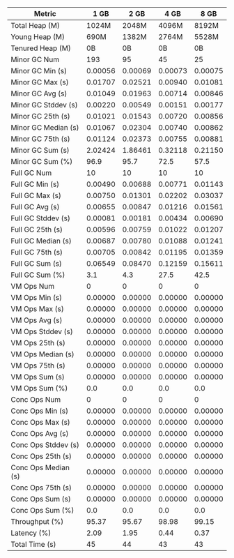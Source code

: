 | Metric | 1 GB | 2 GB | 4 GB | 8 GB |
|------|----|----|----|----|
| Total Heap (M) | 1024M | 2048M | 4096M | 8192M |
| Young Heap (M) | 690M | 1382M | 2764M | 5528M |
| Tenured Heap (M) | 0B | 0B | 0B | 0B |
| Minor GC Num | 193 | 95 | 45 | 25 |
| Minor GC Min (s) | 0.00056 | 0.00069 | 0.00073 | 0.00075 |
| Minor GC Max (s) | 0.01707 | 0.02521 | 0.00940 | 0.01081 |
| Minor GC Avg (s) | 0.01049 | 0.01963 | 0.00714 | 0.00846 |
| Minor GC Stddev (s) | 0.00220 | 0.00549 | 0.00151 | 0.00177 |
| Minor GC 25th (s) | 0.01021 | 0.01543 | 0.00720 | 0.00856 |
| Minor GC Median (s) | 0.01067 | 0.02304 | 0.00740 | 0.00862 |
| Minor GC 75th (s) | 0.01124 | 0.02373 | 0.00755 | 0.00881 |
| Minor GC Sum (s) | 2.02424 | 1.86461 | 0.32118 | 0.21150 |
| Minor GC Sum (%) | 96.9 | 95.7 | 72.5 | 57.5 |
| Full GC Num | 10 | 10 | 10 | 10 |
| Full GC Min (s) | 0.00490 | 0.00688 | 0.00771 | 0.01143 |
| Full GC Max (s) | 0.00750 | 0.01301 | 0.02202 | 0.03037 |
| Full GC Avg (s) | 0.00655 | 0.00847 | 0.01216 | 0.01561 |
| Full GC Stddev (s) | 0.00081 | 0.00181 | 0.00434 | 0.00690 |
| Full GC 25th (s) | 0.00596 | 0.00759 | 0.01022 | 0.01207 |
| Full GC Median (s) | 0.00687 | 0.00780 | 0.01088 | 0.01241 |
| Full GC 75th (s) | 0.00705 | 0.00842 | 0.01195 | 0.01359 |
| Full GC Sum (s) | 0.06549 | 0.08470 | 0.12159 | 0.15611 |
| Full GC Sum (%) | 3.1 | 4.3 | 27.5 | 42.5 |
| VM Ops Num | 0 | 0 | 0 | 0 |
| VM Ops Min (s) | 0.00000 | 0.00000 | 0.00000 | 0.00000 |
| VM Ops Max (s) | 0.00000 | 0.00000 | 0.00000 | 0.00000 |
| VM Ops Avg (s) | 0.00000 | 0.00000 | 0.00000 | 0.00000 |
| VM Ops Stddev (s) | 0.00000 | 0.00000 | 0.00000 | 0.00000 |
| VM Ops 25th (s) | 0.00000 | 0.00000 | 0.00000 | 0.00000 |
| VM Ops Median (s) | 0.00000 | 0.00000 | 0.00000 | 0.00000 |
| VM Ops 75th (s) | 0.00000 | 0.00000 | 0.00000 | 0.00000 |
| VM Ops Sum (s) | 0.00000 | 0.00000 | 0.00000 | 0.00000 |
| VM Ops Sum (%) | 0.0 | 0.0 | 0.0 | 0.0 |
| Conc Ops Num | 0 | 0 | 0 | 0 |
| Conc Ops Min (s) | 0.00000 | 0.00000 | 0.00000 | 0.00000 |
| Conc Ops Max (s) | 0.00000 | 0.00000 | 0.00000 | 0.00000 |
| Conc Ops Avg (s) | 0.00000 | 0.00000 | 0.00000 | 0.00000 |
| Conc Ops Stddev (s) | 0.00000 | 0.00000 | 0.00000 | 0.00000 |
| Conc Ops 25th (s) | 0.00000 | 0.00000 | 0.00000 | 0.00000 |
| Conc Ops Median (s) | 0.00000 | 0.00000 | 0.00000 | 0.00000 |
| Conc Ops 75th (s) | 0.00000 | 0.00000 | 0.00000 | 0.00000 |
| Conc Ops Sum (s) | 0.00000 | 0.00000 | 0.00000 | 0.00000 |
| Conc Ops Sum (%) | 0.0 | 0.0 | 0.0 | 0.0 |
| Throughput (%) | 95.37 | 95.67 | 98.98 | 99.15 |
| Latency (%) | 2.09 | 1.95 | 0.44 | 0.37 |
| Total Time (s) | 45 | 44 | 43 | 43 |
